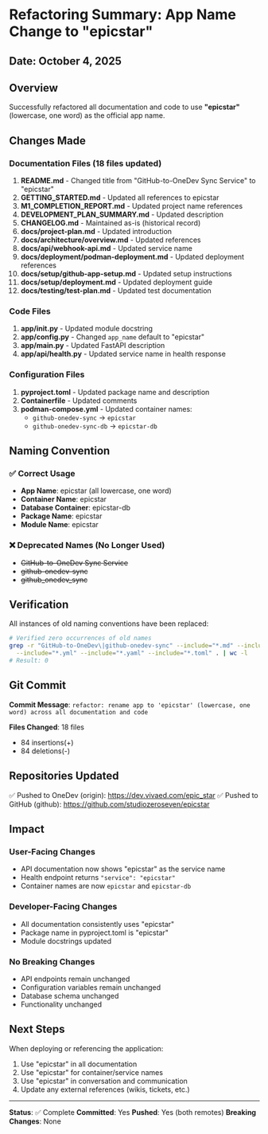 # Refactoring Summary: App Name Change to "epicstar"

## Date: October 4, 2025

## Overview
Successfully refactored all documentation and code to use **"epicstar"** (lowercase, one word) as the official app name.

## Changes Made

### Documentation Files (18 files updated)
1. **README.md** - Changed title from "GitHub-to-OneDev Sync Service" to "epicstar"
2. **GETTING_STARTED.md** - Updated all references to epicstar
3. **M1_COMPLETION_REPORT.md** - Updated project name references
4. **DEVELOPMENT_PLAN_SUMMARY.md** - Updated description
5. **CHANGELOG.md** - Maintained as-is (historical record)
6. **docs/project-plan.md** - Updated introduction
7. **docs/architecture/overview.md** - Updated references
8. **docs/api/webhook-api.md** - Updated service name
9. **docs/deployment/podman-deployment.md** - Updated deployment references
10. **docs/setup/github-app-setup.md** - Updated setup instructions
11. **docs/setup/deployment.md** - Updated deployment guide
12. **docs/testing/test-plan.md** - Updated test documentation

### Code Files
1. **app/__init__.py** - Updated module docstring
2. **app/config.py** - Changed `app_name` default to "epicstar"
3. **app/main.py** - Updated FastAPI description
4. **app/api/health.py** - Updated service name in health response

### Configuration Files
1. **pyproject.toml** - Updated package name and description
2. **Containerfile** - Updated comments
3. **podman-compose.yml** - Updated container names:
   - `github-onedev-sync` → `epicstar`
   - `github-onedev-sync-db` → `epicstar-db`

## Naming Convention

### ✅ Correct Usage
- **App Name**: epicstar (all lowercase, one word)
- **Container Name**: epicstar
- **Database Container**: epicstar-db
- **Package Name**: epicstar
- **Module Name**: epicstar

### ❌ Deprecated Names (No Longer Used)
- ~~GitHub-to-OneDev Sync Service~~
- ~~github-onedev-sync~~
- ~~github_onedev_sync~~

## Verification

All instances of old naming conventions have been replaced:
```bash
# Verified zero occurrences of old names
grep -r "GitHub-to-OneDev\|github-onedev-sync" --include="*.md" --include="*.py" \
  --include="*.yml" --include="*.yaml" --include="*.toml" . | wc -l
# Result: 0
```

## Git Commit

**Commit Message**: `refactor: rename app to 'epicstar' (lowercase, one word) across all documentation and code`

**Files Changed**: 18 files
- 84 insertions(+)
- 84 deletions(-)

## Repositories Updated

✅ Pushed to OneDev (origin): https://dev.vivaed.com/epic_star
✅ Pushed to GitHub (github): https://github.com/studiozeroseven/epicstar

## Impact

### User-Facing Changes
- API documentation now shows "epicstar" as the service name
- Health endpoint returns `"service": "epicstar"`
- Container names are now `epicstar` and `epicstar-db`

### Developer-Facing Changes
- All documentation consistently uses "epicstar"
- Package name in pyproject.toml is "epicstar"
- Module docstrings updated

### No Breaking Changes
- API endpoints remain unchanged
- Configuration variables remain unchanged
- Database schema unchanged
- Functionality unchanged

## Next Steps

When deploying or referencing the application:
1. Use "epicstar" in all documentation
2. Use "epicstar" for container/service names
3. Use "epicstar" in conversation and communication
4. Update any external references (wikis, tickets, etc.)

---

**Status**: ✅ Complete
**Committed**: Yes
**Pushed**: Yes (both remotes)
**Breaking Changes**: None
